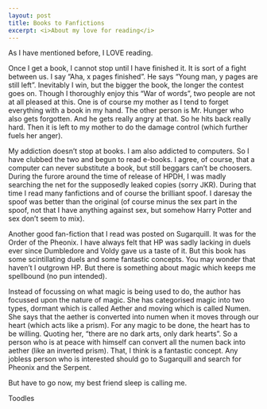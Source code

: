 ```yaml
---
layout: post
title: Books to Fanfictions
excerpt: <i>About my love for reading</i>
---
```


As I have mentioned before, I LOVE reading. 

Once I get a book, I cannot stop until I have finished it. 
It is sort of a fight between us. I say “Aha, x pages finished”. He says “Young man, y pages are still left”. Inevitably I win, 
but the bigger the book, the longer the contest goes on. 
Though I thoroughly enjoy this “War of words”, two people are not at all 
pleased at this. One is of course my mother as I tend to forget everything with a book in my hand. The other person is Mr. Hunger 
who also gets forgotten. And he gets really angry at that. So he hits back really hard. Then it is left to my mother to do the 
damage control (which further fuels her anger). 

My addiction doesn’t stop at books. I am also addicted to computers. So I have clubbed the two and begun to read e-books. I agree, 
of course, that a computer can never substitute a book, but still beggars can’t be choosers. During the furore around the time of 
release of HPDH, I was madly searching the net for the supposedly leaked copies (sorry JKR). During that time I read many 
fanfictions and of course the brilliant spoof. I daresay the spoof was better than the original (of course minus the sex part in 
the spoof, not that I have anything against sex, but somehow Harry Potter and sex don’t seem to mix). 

Another good fan-fiction 
that I read was posted on Sugarquill. It was for the Order of the Pheonix. I have always felt that HP was sadly lacking in duels 
ever since Dumbledore and Voldy gave us a taste of it. But this book has some scintillating duels and some fantastic concepts. 
You may wonder that haven’t I outgrown HP. But there is something about magic which keeps me spellbound (no pun intended). 

Instead 
of focussing on what magic is being used to do, the author has focussed upon the nature of magic. She has categorised magic into 
two types, dormant which is called Aether and moving which is called Numen. She says that the aether is converted into numen when 
it moves through our heart (which acts like a prism). For any magic to be done, the heart has to be willing. 
Quoting her, 
“there are no dark arts, only dark hearts”. So a person who is at peace with himself can convert all the numen back into aether 
(like an inverted prism). That, I think is a fantastic concept. Any jobless person who is interested should go to Sugarquill and 
search for Pheonix and the Serpent. 

But have to go now, my best friend sleep is calling me.

Toodles

